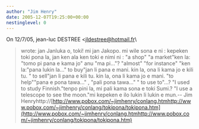 ```yaml
---
author: "Jim Henry"
date: 2005-12-07T19:25:00+00:00
nestinglevel: 0
---
```

On 12/7/05, jean-luc DESTREE <[jldestree@hotmail.fr](mailto://jldestree@hotmail.fr)\
> wrote:
jan Janluka o, toki! mi jan Jakopo.
> mi wile sona e ni : kepeken toki pona la, jan ken ala ken toki e nimi ni :
>"a shop" "a market"ken la: "tomo pi pana e kama jo" anu "ma pi..."?
>"almost"
>"for instance" "ken la:"pana lukin la..."
> to buy"jan li pana e mani. kin la, ona li kama jo e kili tu.
>" to sell"jan li pana e kili tu. kin la, ona li kama jo e mani.
>"to help""pana e pona tawa..." , "pali pona tawa..."
>" to use to"...? "I used to study Finnish."tenpo pini la, mi pali kama sona e toki Sumi.? "I use a telescope to see the moon."mi kepeken e ilo lukin li lukin e mun.--
Jim Henryhttp://[http://www.pobox.com/~jimhenry/conlang.htmhttp://www.pobox.com/~jimhenry/conlang/tokipona/tokipona.htm](http://www.pobox.com/~jimhenry/conlang.htmhttp://www.pobox.com/~jimhenry/conlang/tokipona/tokipona.htm)